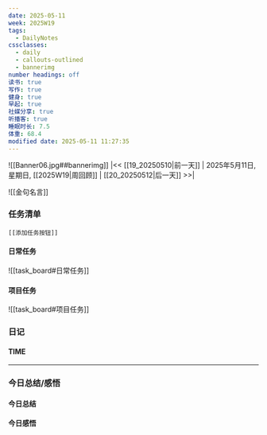 ```yaml
---
date: 2025-05-11
week: 2025W19
tags:
  - DailyNotes
cssclasses:
  - daily
  - callouts-outlined
  - bannerimg
number headings: off
读书: true
写作: true
健身: true
早起: true
社媒分享: true
听播客: true
睡眠时长: 7.5
体重: 68.4
modified date: 2025-05-11 11:27:35
---
```

![[Banner06.jpg##bannerimg]]
|<< [[19_20250510|前一天]] | 2025年5月11日, 星期日, [[2025W19|周回顾]]  | [[20_20250512|后一天]] >>| 

![[金句名言]]


### 任务清单

```meta-bind-embed
[[添加任务按钮]]
```

#### 日常任务
![[task_board#日常任务]]

#### 项目任务
![[task_board#项目任务]]

### 日记

#### TIME


---

### 今日总结/感悟

#### 今日总结


#### 今日感悟
